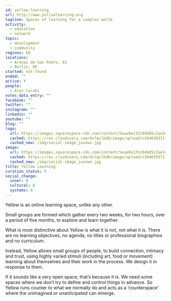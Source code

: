 ```yaml
---
id: yellow-learning
url: http://www.yellowlearning.org
tagline: Spaces of learning for a complex world
activity:
  - education
  - network
topic:
  - development
  - community
regions: EU
locations:
  - Arenas de San Pedro, ES
  - Berlin, DE
started: not-found
ended: ""
active: Y
people:
  - Alex Carabi
notes_data_entry: ""
facebook: ""
twitter: ""
instagram: ""
linkedin: ""
youtube: ""
blog: ""
logo:
  url: https://images.squarespace-cdn.com/content/5eaa9a133c04b85c2ae34108/c1b83cc8-14e1-4d96-a855-7a364a6ad663/social-image.jpg?content-type=image%2Fjpeg
  cached: https://res.cloudinary.com/ds7qslkd0/image/upload/v1646393717/Ecosystem%20Mapping/social-image_juxnwn.jpg
  cached_new: /img/social-image_juxnwn.jpg
image:
  url: https://images.squarespace-cdn.com/content/5eaa9a133c04b85c2ae34108/c1b83cc8-14e1-4d96-a855-7a364a6ad663/social-image.jpg?content-type=image%2Fjpeg
  cached: https://res.cloudinary.com/ds7qslkd0/image/upload/v1646393717/Ecosystem%20Mapping/social-image_juxnwn.jpg
  cached_new: /img/social-image_juxnwn.jpg
title: Yellow Learning
curation_status: Y
social_change:
  inner: 0
  cultural: 0
  systems: 0
---
```


Yellow is an online learning space, unlike any other. 

Small groups are formed which gather every two weeks, for two hours, over a period of five months, to explore and learn together. 

What is most distinctive about Yellow is what it is not, not what it is. There are no learning objectives, no agenda, no titles or professional biographies and no curriculum. 

Instead, Yellow allows small groups of people, to build connection, intimacy and trust, using highly varied stimuli (including art, food or movement) learning about themselves and their work in the process. We design it in response to them. 

If it sounds like a very open space, that’s because it is. We need some spaces where we don’t try to define and control things in advance. So Yellow runs counter to what we normally do and acts as a ‘counterspace’ where the unimagined or unanticipated can emerge. 
